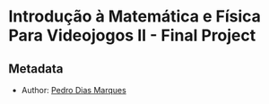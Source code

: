 # Introdução à Matemática e Física Para Videojogos II - Final Project

## Metadata

* Author: [Pedro Dias Marques][]

[Pedro Dias Marques]:https://github.com/p-marques
